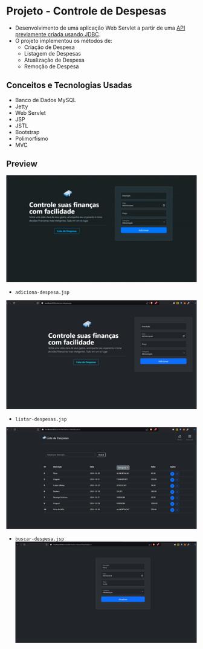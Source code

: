# Projeto - Controle de Despesas
- Desenvolvimento de uma aplicação Web Servlet a partir de uma [API previamente criada usando JDBC](https://github.com/matheushug0/crud-jdbc).
- O projeto implementou os métodos de:
  - Criação de Despesa
  - Listagem de Despesas
  - Atualização de Despesa
  - Remoção de Despesa

## Conceitos e Tecnologias Usadas
- Banco de Dados MySQL
- Jetty
- Web Servlet
- JSP
- JSTL
- Bootstrap
- Polimorfismo
- MVC

## Preview
<img src="/img/preview.gif">

- `adiciona-despesa.jsp`
<img src="/img/1.jpg">


- `listar-despesas.jsp`
<img src="/img/2.jpg">


- `buscar-despesa.jsp`
  <img src="/img/3.jpg">
